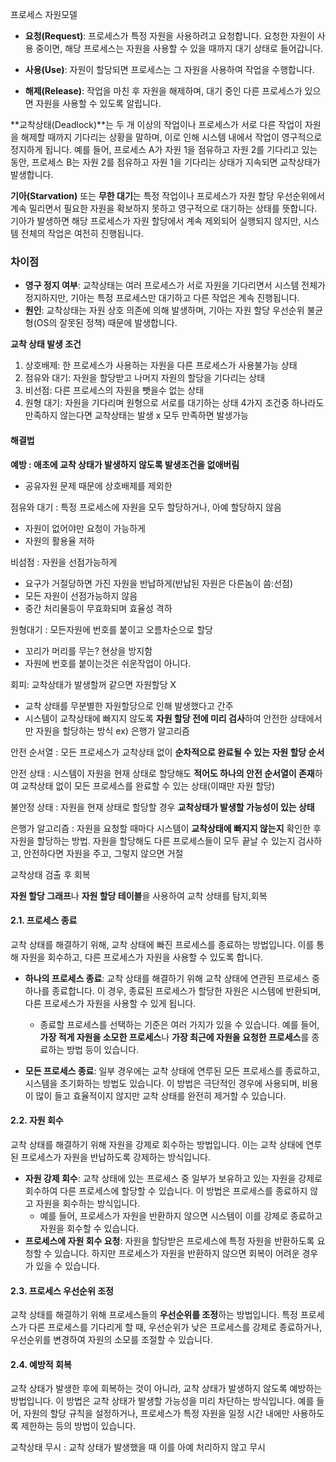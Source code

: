 
프로세스 자원모델
- **요청(Request)**: 프로세스가 특정 자원을 사용하려고 요청합니다. 요청한 자원이 사용 중이면, 해당 프로세스는 자원을 사용할 수 있을 때까지 대기 상태로 들어갑니다.
    
- **사용(Use)**: 자원이 할당되면 프로세스는 그 자원을 사용하여 작업을 수행합니다.
    
- **해제(Release)**: 작업을 마친 후 자원을 해제하며, 대기 중인 다른 프로세스가 있으면 자원을 사용할 수 있도록 알립니다.

**교착상태(Deadlock)**는 두 개 이상의 작업이나 프로세스가 서로 다른 작업이 자원을 해제할 때까지 기다리는 상황을 말하며, 이로 인해 시스템 내에서 작업이 영구적으로 정지하게 됩니다. 예를 들어, 프로세스 A가 자원 1을 점유하고 자원 2를 기다리고 있는 동안, 프로세스 B는 자원 2를 점유하고 자원 1을 기다리는 상태가 지속되면 교착상태가 발생합니다.

**기아(Starvation)** 또는 **무한 대기**는 특정 작업이나 프로세스가 자원 할당 우선순위에서 계속 밀리면서 필요한 자원을 확보하지 못하고 영구적으로 대기하는 상태를 뜻합니다. 기아가 발생하면 해당 프로세스가 자원 할당에서 계속 제외되어 실행되지 않지만, 시스템 전체의 작업은 여전히 진행됩니다.

### 차이점

- **영구 정지 여부**: 교착상태는 여러 프로세스가 서로 자원을 기다리면서 시스템 전체가 정지하지만, 기아는 특정 프로세스만 대기하고 다른 작업은 계속 진행됩니다.
- **원인**: 교착상태는 자원 상호 의존에 의해 발생하며, 기아는 자원 할당 우선순위 불균형(OS의 잘못된 정책) 때문에 발생합니다.

**교착 상태 발생 조건**
1. 상호배제: 한 프로세스가 사용하는 자원을 다른 프로세스가 사용불가능 상태
2. 점유와 대기: 자원을 할당받고 나머지 자원의 할당을 기다리는 상태
3. 비선점: 다른 프로세스의 자원을 뺏을수 없는 상태
4. 원형 대기: 자원을 기다리며 원형으로 서로를 대기하는 상태
4가지 조건중 하나라도 만족하지 않는다면 교착상태는 발생 x 모두 만족하면 발생가능

#### 해결법

**예방  : 애초에 교착 상태가 발생하지 않도록 발생조건을 없애버림**
- 공유자원 문제 때문에 상호배제를 제외한

점유와 대기 : 특정 프로세스에 자원을 모두 할당하거나, 아예 할당하지 않음
- 자원이 없어야만 요청이 가능하게
- 자원의 활용율 저하

비섬점 : 자원을 선점가능하게 
- 요구가 거절당하면 가진 자원을 반납하게(반납된 자원은 다른놈이 씀:선점)
- 모든 자원이 선점가능하지 않음
- 중간 처리물등이 무효화되며 효율성 격하

원형대기 : 모든자원에 번호를 붙이고 오름차순으로 할당
- 꼬리가 머리를 무는? 현상을 방지함 
- 자원에 번호를 붙이는것은 쉬운작업이 아니다.


회피: 교착상태가 발생할꺼 같으면 자원할당 X 

- 교착 상태를 무분별한 자원할당으로 인해 발생했다고 간주
- 시스템이 교착상태에 빠지지 않도록 **자원 할당 전에 미리 검사**하여 안전한 상태에서만 자원을 할당하는 방식 ex) 은행가 알고리즘


안전 순서열 : 모든 프로세스가 교착상태 없이 **순차적으로 완료될 수 있는 자원 할당 순서**

안전 상태     : 시스템이 자원을 현재 상태로 할당해도 **적어도 하나의 안전 순서열이 존재**하여 교착상태 없이 모든 프로세스를 완료할 수 있는 상태(이때만 자원 할당)

불안정 상태 : 자원을 현재 상태로 할당할 경우 **교착상태가 발생할 가능성이 있는 상태**

은행가 알고리즘 : 자원을 요청할 때마다 시스템이 **교착상태에 빠지지 않는지** 확인한 후 자원을 할당하는 방법. 자원을 할당해도 다른 프로세스들이 모두 끝날 수 있는지 검사하고, 안전하다면 자원을 주고, 그렇지 않으면 거절


교착상태 검출 후 회복

**자원 할당 그래프**나 **자원 할당 테이블**을 사용하여 교착 상태를 탐지,회복

#### 2.1. **프로세스 종료**

교착 상태를 해결하기 위해, 교착 상태에 빠진 프로세스를 종료하는 방법입니다. 이를 통해 자원을 회수하고, 다른 프로세스가 자원을 사용할 수 있도록 합니다.

- **하나의 프로세스 종료**: 교착 상태를 해결하기 위해 교착 상태에 연관된 프로세스 중 하나를 종료합니다. 이 경우, 종료된 프로세스가 할당한 자원은 시스템에 반환되며, 다른 프로세스가 자원을 사용할 수 있게 됩니다.
    
    - 종료할 프로세스를 선택하는 기준은 여러 가지가 있을 수 있습니다. 예를 들어, **가장 적게 자원을 소모한 프로세스**나 **가장 최근에 자원을 요청한 프로세스**를 종료하는 방법 등이 있습니다.
- **모든 프로세스 종료**: 일부 경우에는 교착 상태에 연루된 모든 프로세스를 종료하고, 시스템을 초기화하는 방법도 있습니다. 이 방법은 극단적인 경우에 사용되며, 비용이 많이 들고 효율적이지 않지만 교착 상태를 완전히 제거할 수 있습니다.
    

#### 2.2. **자원 회수**

교착 상태를 해결하기 위해 자원을 강제로 회수하는 방법입니다. 이는 교착 상태에 연루된 프로세스가 자원을 반납하도록 강제하는 방식입니다.

- **자원 강제 회수**: 교착 상태에 있는 프로세스 중 일부가 보유하고 있는 자원을 강제로 회수하여 다른 프로세스에 할당할 수 있습니다. 이 방법은 프로세스를 종료하지 않고 자원을 회수하는 방식입니다.
    - 예를 들어, 프로세스가 자원을 반환하지 않으면 시스템이 이를 강제로 종료하고 자원을 회수할 수 있습니다.
- **프로세스에 자원 회수 요청**: 자원을 할당받은 프로세스에 특정 자원을 반환하도록 요청할 수 있습니다. 하지만 프로세스가 자원을 반환하지 않으면 회복이 어려운 경우가 있을 수 있습니다.

#### 2.3. **프로세스 우선순위 조정**

교착 상태를 해결하기 위해 프로세스들의 **우선순위를 조정**하는 방법입니다. 특정 프로세스가 다른 프로세스를 기다리게 할 때, 우선순위가 낮은 프로세스를 강제로 종료하거나, 우선순위를 변경하여 자원의 소모를 조절할 수 있습니다.

#### 2.4. **예방적 회복**

교착 상태가 발생한 후에 회복하는 것이 아니라, 교착 상태가 발생하지 않도록 예방하는 방법입니다. 이 방법은 교착 상태가 발생할 가능성을 미리 차단하는 방식입니다. 예를 들어, 자원의 할당 규칙을 설정하거나, 프로세스가 특정 자원을 일정 시간 내에만 사용하도록 제한하는 등의 방법이 있습니다.



교착상태 무시 : 교착 상태가 발생했을 때 이를 아예 처리하지 않고 무시